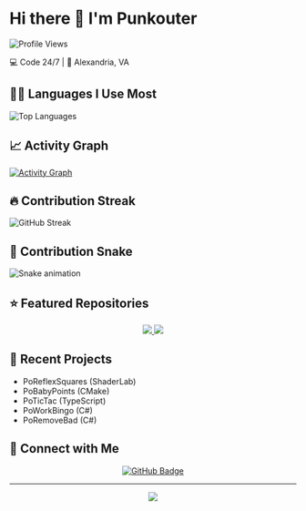 # Hi there 👋 I'm Punkouter

![Profile Views](https://komarev.com/ghpvc/?username=punkouter25&color=blueviolet)

💻 Code 24/7 | 📍 Alexandria, VA





## 👨‍💻 Languages I Use Most
![Top Languages](https://github-readme-stats.vercel.app/api/top-langs/?username=punkouter25&layout=compact&theme=dark)

## 📈 Activity Graph
[![Activity Graph](https://github-readme-activity-graph.vercel.app/graph?username=punkouter25&theme=github-dark)](https://github.com/ashutosh00710/github-readme-activity-graph)

## 🔥 Contribution Streak
![GitHub Streak](https://github-readme-streak-stats.herokuapp.com/?user=punkouter25&theme=dark)

## 🐍 Contribution Snake
![Snake animation](https://github.com/punkouter25/punkouter25/blob/main/github-contribution-grid-snake.svg)

## ⭐ Featured Repositories
<div align="center">
  <a href="https://github.com/punkouter25/PoReflexSquares">
    <img src="https://github-readme-stats.vercel.app/api/pin/?username=punkouter25&repo=PoReflexSquares&theme=dark" />
  </a>
  <a href="https://github.com/punkouter25/PoBabyPoints">
    <img src="https://github-readme-stats.vercel.app/api/pin/?username=punkouter25&repo=PoBabyPoints&theme=dark" />
  </a>
</div>

## 🔨 Recent Projects
- PoReflexSquares (ShaderLab)
- PoBabyPoints (CMake)
- PoTicTac (TypeScript)
- PoWorkBingo (C#)
- PoRemoveBad (C#)

## 🤝 Connect with Me
<p align="center">
  <a href="https://github.com/punkouter25">
    <img src="https://img.shields.io/github/followers/punkouter25?label=Followers&style=social" alt="GitHub Badge">
  </a>
</p>

---
<p align="center">
  <img src="https://capsule-render.vercel.app/api?type=waving&color=gradient&height=100&section=footer"/>
</p>
